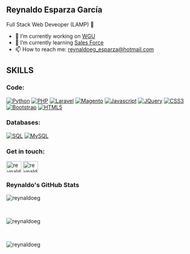 ## Reynaldo Esparza García
Full Stack Web Deveoper (LAMP) 👋

- 🔭 I’m currently working on [WGU](https://www.wgu.edu/)
- 🌱 I’m currently learning [Sales Force](https://www.salesforce.com/mx/)
- 📫 How to reach me: <reynaldoeg_esparza@hotmail.com>

## SKILLS
### **Code**:

[![Python](https://img.shields.io/badge/-Python-fcd750?style=for-the-badge&logo=Python&logoColor=3573a6)](https://www.python.org/)
[![PHP](https://img.shields.io/badge/-PHP-747bb2?style=for-the-badge&logo=PHP&logoColor=black)](https://www.php.net/)
[![Laravel](https://img.shields.io/badge/-Laravel-fc3026?style=for-the-badge&logo=Laravel&logoColor=white)](https://laravel.com/)
[![Magento](https://img.shields.io/badge/-Magento-fb7c16?style=for-the-badge&logo=Magento&logoColor=white)](https://magento.com/)
[![Javascript](https://img.shields.io/badge/-JavaScript-F7DF1E?style=for-the-badge&logo=JavaScript&logoColor=black)](https://www.linkedin.com/in/reynaldoeg/)
[![JQuery](https://img.shields.io/badge/-JQuery-007396?style=for-the-badge&logo=JQuery&logoColor=white)](https://jquery.com/)
[![CSS3](https://img.shields.io/badge/-CSS3-1572B6?style=for-the-badge&logo=CSS3&logoColor=white)](https://www.linkedin.com/in/reynaldoeg/)
[![Bootstrap](https://img.shields.io/badge/-Bootstrap-7952B3?style=for-the-badge&logo=Bootstrap&logoColor=white)](https://getbootstrap.com/)
[![HTML5](https://img.shields.io/badge/-HTML5-E34F26?style=for-the-badge&logo=HTML5&logoColor=white)](https://www.linkedin.com/in/reynaldoeg/)


### **Databases**:

[![SQL](https://img.shields.io/badge/-SQL-003B57?style=for-the-badge&logo=SQL&logoColor=white)](https://www.microsoft.com/es-mx/sql-server/sql-server-2019)
[![MySQL](https://img.shields.io/badge/-MySQL-003B57?style=for-the-badge&logo=MySQL&logoColor=white)](https://www.mysql.com/)

### **Get in touch**:

<p align="left">
<a href="https://twitter.com/reynaldoeg" target="blank"><img align="center" src="https://raw.githubusercontent.com/rahuldkjain/github-profile-readme-generator/master/src/images/icons/Social/twitter.svg" alt="reynaldoeg" height="30" width="40" /></a>
<a href="https://www.linkedin.com/in/reynaldoeg/" target="blank"><img align="center" src="https://raw.githubusercontent.com/rahuldkjain/github-profile-readme-generator/master/src/images/icons/Social/linked-in-alt.svg" alt="reynaldoeg" height="30" width="40" /></a>
</p>

### **Reynaldo's GitHub Stats**


<p><img align="center" src="https://github-readme-stats.vercel.app/api?username=reynaldoeg&show_icons=true&locale=en" alt="reynaldoeg" /></p>
<br>
<p><img align="center" src="https://github-readme-streak-stats.herokuapp.com/?user=reynaldoeg&theme=default" alt="reynaldoeg" /></p>
<br>
<p><img align="left" src="https://github-readme-stats.vercel.app/api/top-langs?username=reynaldoeg&show_icons=true&locale=en&layout=compact" alt="reynaldoeg" /></p>



<!--
**reynaldoeg/reynaldoeg** is a ✨ _special_ ✨ repository because its `README.md` (this file) appears on your GitHub profile.

Here are some ideas to get you started:

- 🔭 I’m currently working on ...
- 🌱 I’m currently learning ...
- 👯 I’m looking to collaborate on ...
- 🤔 I’m looking for help with ...
- 💬 Ask me about ...
- 📫 How to reach me: ...
- 😄 Pronouns: ...
- ⚡ Fun fact: ...
-->
